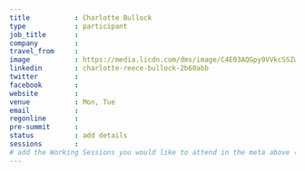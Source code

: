 ```yaml
---
title           : Charlotte Bullock
type            : participant
job_title       :
company         :
travel_from     :
image           : https://media.licdn.com/dms/image/C4E03AQGpy9VVkcSSZw/profile-displayphoto-shrink_800_800/0?e=1531958400&v=beta&t=z1RSGIzmeMJKV9KdHzOeD1rihs-6OgyUnFw5WYQT0dA
linkedin        : charlotte-reece-bullock-2b60abb
twitter         :
facebook        :
website         :
venue           : Mon, Tue
email           :
regonline       :
pre-summit      :
status          : add details
sessions        :
# add the Working Sessions you would like to attend in the meta above (use the session's title) e.g. sessions (one per line): -Security Playbooks Diagrams -Hackathon Daily Sessions
---
```


<!-- put more details about participant here -->
